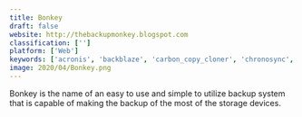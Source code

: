 ```yaml
---
title: Bonkey
draft: false 
website: http://thebackupmonkey.blogspot.com
classification: ['']
platform: ['Web']
keywords: ['acronis', 'backblaze', 'carbon_copy_cloner', 'chronosync', 'comodo_online_backup', 'crashplan_pro', 'data_backup', 'duplicati', 'ibm_spectrum_protect', 'idrive', 'mailarchiva', 'mozy', 'restoremail_archiving', 'sos_online_backup', 'sonasoft', 'time_machine', 'tri-backup', 'uranium_backup', 'veeam_backup_and_replication', 'winclone', 'rsync']
image: 2020/04/Bonkey.png
---
```

Bonkey is the name of an easy to use and simple to utilize backup system that is capable of making the backup of the most of the storage devices.